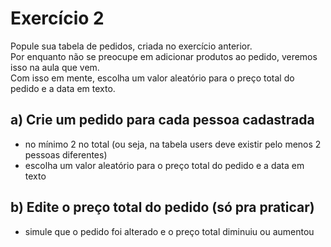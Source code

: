 # Exercício 2
Popule sua tabela de pedidos, criada no exercício anterior.<br>
Por enquanto não se preocupe em adicionar produtos ao pedido, veremos isso na aula que vem.<br>
Com isso em mente, escolha um valor aleatório para o preço total do pedido e a data em texto.

## a) Crie um pedido para cada pessoa cadastrada
- no mínimo 2 no total (ou seja, na tabela users deve existir pelo menos 2 pessoas diferentes)
- escolha um valor aleatório para o preço total do pedido e a data em texto

## b) Edite o preço total do pedido (só pra praticar)
- simule que o pedido foi alterado e o preço total diminuiu ou aumentou
